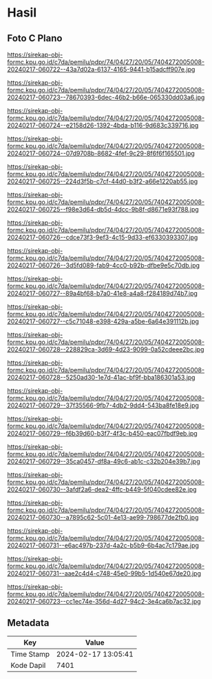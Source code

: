 # Hasil

## Foto C Plano

https://sirekap-obj-formc.kpu.go.id/c7da/pemilu/pdpr/74/04/27/20/05/7404272005008-20240217-060722--43a7d02a-6137-4165-9441-b15adcff907e.jpg

https://sirekap-obj-formc.kpu.go.id/c7da/pemilu/pdpr/74/04/27/20/05/7404272005008-20240217-060723--78670393-6dec-46b2-b66e-065330dd03a6.jpg

https://sirekap-obj-formc.kpu.go.id/c7da/pemilu/pdpr/74/04/27/20/05/7404272005008-20240217-060724--e2158d26-1392-4bda-b116-9d683c339716.jpg

https://sirekap-obj-formc.kpu.go.id/c7da/pemilu/pdpr/74/04/27/20/05/7404272005008-20240217-060724--07d9708b-8682-4fef-9c29-8f6f6f165501.jpg

https://sirekap-obj-formc.kpu.go.id/c7da/pemilu/pdpr/74/04/27/20/05/7404272005008-20240217-060725--224d3f5b-c7cf-44d0-b3f2-a66e1220ab55.jpg

https://sirekap-obj-formc.kpu.go.id/c7da/pemilu/pdpr/74/04/27/20/05/7404272005008-20240217-060725--f98e3d64-db5d-4dcc-9b8f-d8671e93f788.jpg

https://sirekap-obj-formc.kpu.go.id/c7da/pemilu/pdpr/74/04/27/20/05/7404272005008-20240217-060726--cdce73f3-9ef3-4c15-9d33-ef6330393307.jpg

https://sirekap-obj-formc.kpu.go.id/c7da/pemilu/pdpr/74/04/27/20/05/7404272005008-20240217-060726--3d5fd089-fab9-4cc0-b92b-dfbe9e5c70db.jpg

https://sirekap-obj-formc.kpu.go.id/c7da/pemilu/pdpr/74/04/27/20/05/7404272005008-20240217-060727--89a4bf68-b7a0-41e8-a4a8-f284189d74b7.jpg

https://sirekap-obj-formc.kpu.go.id/c7da/pemilu/pdpr/74/04/27/20/05/7404272005008-20240217-060727--c5c71048-e398-429a-a5be-6a64e391112b.jpg

https://sirekap-obj-formc.kpu.go.id/c7da/pemilu/pdpr/74/04/27/20/05/7404272005008-20240217-060728--228829ca-3d69-4d23-9099-0a52cdeee2bc.jpg

https://sirekap-obj-formc.kpu.go.id/c7da/pemilu/pdpr/74/04/27/20/05/7404272005008-20240217-060728--5250ad30-1e7d-41ac-bf9f-bba186301a53.jpg

https://sirekap-obj-formc.kpu.go.id/c7da/pemilu/pdpr/74/04/27/20/05/7404272005008-20240217-060729--37f35566-9fb7-4db2-9dd4-543ba8fe18e9.jpg

https://sirekap-obj-formc.kpu.go.id/c7da/pemilu/pdpr/74/04/27/20/05/7404272005008-20240217-060729--f6b39d60-b3f7-4f3c-b450-eac07fbdf9eb.jpg

https://sirekap-obj-formc.kpu.go.id/c7da/pemilu/pdpr/74/04/27/20/05/7404272005008-20240217-060729--35ca0457-df8a-49c6-ab1c-c32b204e39b7.jpg

https://sirekap-obj-formc.kpu.go.id/c7da/pemilu/pdpr/74/04/27/20/05/7404272005008-20240217-060730--3afdf2a6-dea2-4ffc-b449-5f040cdee82e.jpg

https://sirekap-obj-formc.kpu.go.id/c7da/pemilu/pdpr/74/04/27/20/05/7404272005008-20240217-060730--a7895c62-5c01-4e13-ae99-798677de2fb0.jpg

https://sirekap-obj-formc.kpu.go.id/c7da/pemilu/pdpr/74/04/27/20/05/7404272005008-20240217-060731--e6ac497b-237d-4a2c-b5b9-6b4ac7c179ae.jpg

https://sirekap-obj-formc.kpu.go.id/c7da/pemilu/pdpr/74/04/27/20/05/7404272005008-20240217-060731--aae2c4d4-c748-45e0-99b5-1d540e67de20.jpg

https://sirekap-obj-formc.kpu.go.id/c7da/pemilu/pdpr/74/04/27/20/05/7404272005008-20240217-060723--cc1ec74e-356d-4d27-94c2-3e4ca6b7ac32.jpg


## Metadata

| Key        | Value               |
| ---------- | ------------------- |
| Time Stamp | 2024-02-17 13:05:41 |
| Kode Dapil | 7401                |



